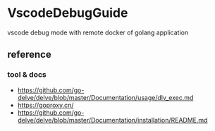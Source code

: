 # VscodeDebugGuide

vscode debug mode with remote docker of golang application

## reference

### tool & docs

- <https://github.com/go-delve/delve/blob/master/Documentation/usage/dlv_exec.md>
- <https://goproxy.cn/>
- <https://github.com/go-delve/delve/blob/master/Documentation/installation/README.md>
